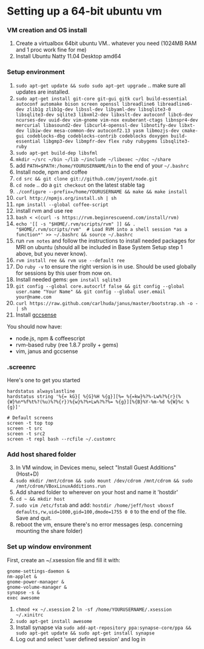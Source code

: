 # Setting up a 64-bit ubuntu vm

### VM creation and OS install
1. Create a virtualbox 64bit ubuntu VM.. whatever you need (1024MB RAM and 1 proc work fine for me)
2. Install Ubuntu Natty 11.04 Desktop amd64

### Setup environment
1. `sudo apt-get update && sudo sudo apt-get upgrade` .. make sure all
   updates are installed.
2. `sudo apt-get install git-core git-gui gitk curl build-essential autoconf automake bison screen openssl libreadline6 libreadline6-dev zlib1g zlib1g-dev libssl-dev libyaml-dev libsqlite3-0 libsqlite3-dev sqlite3 libxml2-dev libxslt-dev autoconf libc6-dev ncurses-dev uuid-dev vim-gnome vim-nox exuberant-ctags libnspr4-dev mercurial libasound2-dev libcurl4-openssl-dev libnotify-dev libxt-dev libiw-dev mesa-common-dev autoconf2.13 yasm libmozjs-dev cmake-gui codeblocks-dbg codeblocks-contrib codeblocks doxygen build-essential libgmp3-dev libmpfr-dev flex ruby rubygems libsqlite3-ruby`
3. `sudo apt-get build-dep libsfml`
4. `mkdir ~/src ~/bin ~/lib ~/include ~/libexec ~/doc ~/share`
5. add `PATH=$PATH:/home/YOURUSERNAME/bin` to the end of your `~/.bashrc`
4. Install node, npm and coffee
  2. `cd src && git clone git://github.com/joyent/node.git`
  3. `cd node` .. do a `git checkout` on the latest stable tag
  4. `./configure --prefix=/home/YOURUSERNAME && make && make install`
  5. `curl http://npmjs.org/install.sh | sh`
  6. `npm install --global coffee-script`
2. install rvm and use ree
  1. `bash < <(curl -s https://rvm.beginrescueend.com/install/rvm)`
  2. `echo '[[ -s "$HOME/.rvm/scripts/rvm" ]] && .
     "$HOME/.rvm/scripts/rvm"  # Load RVM into a shell session *as a
function*' >> ~/.bashrc && source ~/.bashrc` 
  3. run `rvm notes` and follow the instructions to install needed
     packages for MRI on ubuntu (should all be included in Base System
Setup step 1 above, but you never know).
  4. `rvm install ree && rvm use --default ree`
  5. Do `ruby -v` to ensure the right version is in use. Should be used
     globally for sessions by this user from now on. 
  6. Install needed gems: `gem install sqlite3`
3. `git config --global core.autocrlf false && git config --global
   user.name "Your Name" && git config --global user.email
your@name.com`
4. `curl https://raw.github.com/carlhuda/janus/master/bootstrap.sh -o - | sh`
5. Install [gccsense](http://cx4a.org/software/gccsense/manual.html#gccrec)

You should now have:

- node.js, npm & coffeescript
- rvm-based ruby (ree 1.8.7 prolly + gems)
- vim, janus and gccsense

### .screenrc
Here's one to get you started

    hardstatus alwayslastline
    hardstatus string '%{= kG}[ %{G}%H %{g}][%= %{=kw}%?%-Lw%?%{r}(%{W}%n*%f%t%?(%u)%?%{r})%{w}%?%+Lw%?%?%= %{g}][%{B}%Y-%m-%d %{W}%c %{g}]'
    
    # Default screens
    screen -t top top
    screen -t src
    screen -t src2
    screen -t repl bash --rcfile ~/.customrc

### Add host shared folder
3. In VM window, in Devices menu, select "Install Guest Additions"
   (Host+D)
4. `sudo mkdir /mnt/cdrom && sudo mount /dev/cdrom /mnt/cdrom && sudo
   /mnt/cdrom/VBoxLinuxAdditions.run`
5. Add shared folder to wherever on your host and name it 'hostdir'
  1. `cd ~ && mkdir host`
  2. `sudo vim /etc/fstab` and add:
  `hostdir /home/jeff/host vboxsf defaults,rw,uid=1000,gid=100,dmode=1755
0 0` to the end of the file. Save and quit.
6. reboot the vm, ensure there's no error messages (esp. concerning
   mounting the share folder)

### Set up window environment
First, create an ~/.xsession file and fill it with:

    gnome-settings-daemon &
    nm-applet &
    gnome-power-manager &
    gnome-volume-manager &
    synapse -s &
    exec awesome

1. `chmod +x ~/.xsession`
2  `ln -sf /home/YOURUSERNAME/.xsession ~/.xinitrc`
1. `sudo apt-get install awesome`
2. Install synapse via `sudo add-apt-repository ppa:synapse-core/ppa && sudo apt-get update && sudo apt-get install synapse`
4. Log out and select 'user defined session' and log in
